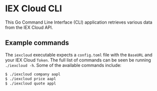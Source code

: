 # IEX Cloud CLI

This Go Command Line Interface (CLI) application retrieves various data
from the IEX Cloud API.

## Example commands

The `iexcloud` executable expects a `config.toml` file with the
`BaseURL` and your IEX Cloud `Token`. The full list of commands can be
seen be running `./iexcloud -h`. Some of the available commands include:

```bash
$ ./iexcloud company aapl
$ ./iexcloud price aapl
$ ./iexcloud quote appl
```
